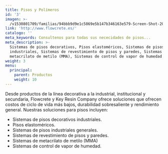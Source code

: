 ```yaml
---
title: Pisos y Polímeros
id: '3'
imagen: >-
  /v1530801709/familias/94bbb9d9e1c5869e5b147b346163e579-Screen-Shot-2015-07-24-at-4.46.27_PM.png
link: 'http://www.flowcrete.es/'
catalogo: ''
meta_keywords: Consultenos para todas sus nececidades de pisos...
meta_description: >-
  Sistemas de pisos decorativos, Pisos elastoméricos, Sistemas de pisos
  industriales, Sistemas de revestimiento de pisos y paredes, Sistemas de
  metacrilato de metilo (MMA), Sistemas de control de vapor de humedad
weight: 3
menu:
  principal:
    parent: Productos
    weight: 10
---
```





Desde productos de la línea decorativa a la industrial, institucional y secundaria, Flowcrete y Key Resin Company ofrece soluciones que ofrecen costos de ciclo de vida más bajos, durabilidad sobresaliente y rendimiento general. Nuestras soluciones para pisos incluyen:

- Sistemas de pisos decorativos industriales.
- Pisos elastoméricos.
- Sistemas de pisos industriales generales.
- Sistemas de revestimiento de pisos y paredes.
- Sistemas de metacrilato de metilo (MMA)
- Sistemas de control de vapor de humedad.
